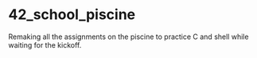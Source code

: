 # 42_school_piscine
Remaking all the assignments on the piscine to practice C and shell while waiting for the kickoff.
